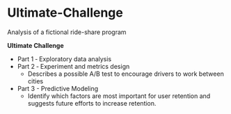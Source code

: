 # Ultimate-Challenge
Analysis of a fictional ride-share program

**Ultimate Challenge** 
* Part   1  ‐ Exploratory data analysis 
* Part 2  ‐ Experiment   and   metrics   design 
  - Describes a possible A/B test to encourage drivers to work between cities
* Part 3 - Predictive Modeling
  - Identify which factors are most important for user retention and suggests future efforts to increase retention.
